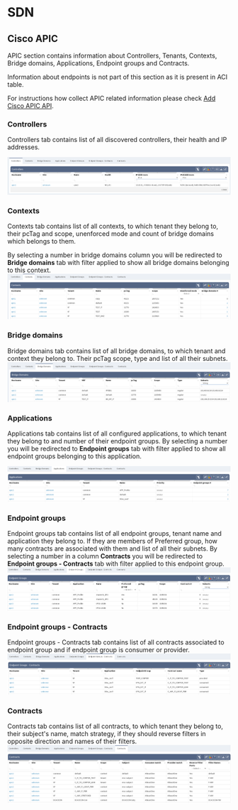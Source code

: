 # SDN

## Cisco APIC

APIC section contains information about Controllers, Tenants, Contexts, Bridge domains, Applications, Endpoint groups and Contracts.

Information about endpoints is not part of this section as it is present in ACI table.

For instructions how collect APIC related information please check [Add Cisco APIC API](../../IP_Fabric_Settings/Discovery_and_Snapshots/Discovery_Settings/Vendors_API/Cisco_APIC.md).

### Controllers

Controllers tab contains list of all discovered controllers, their health and IP addresses.

![Controllers](SDN/cisco/apic/CiscoApicControllers.png)

### Contexts

Contexts tab contains list of all contexts, to which tenant they belong to, their pcTag and scope, unenforced mode and count of bridge domains which belongs to them.

By selecting a number in bridge domains column you will be redirected to **Bridge domains** tab with filter applied to show all bridge domains belonging to this context.
![Contexts](SDN/cisco/apic/CiscoApicContexts.png)

### Bridge domains

Bridge domains tab contains list of all bridge domains, to which tenant and context they belong to. Their pcTag scope, type and list of all their subnets.
![Bridge domains](SDN/cisco/apic/CiscoApicBridgeDomains.png)

### Applications

Applications tab contains list of all configured applications, to which tenant they belong to and number of their endpoint groups. By selecting a number you will be redirected to **Endpoint groups** tab with filter applied to show all endpoint groups belonging to this application.

![Applications](SDN/cisco/apic/CiscoApicApplications.png)

### Endpoint groups

Endpoint groups tab contains list of all endpoint groups, tenant name and application they belong to. If they are members of Preferred group, how many contracts are associated with them and list of all their subnets.
By selecting a number in a column **Contracts** you will be redirected to **Endpoint groups - Contracts** tab with filter applied to this endpoint group.
![Endpoint groups](SDN/cisco/apic/CiscoApicEndpointGroups.png)

### Endpoint groups - Contracts

Endpoint groups - Contracts tab contains list of all contracts associated to endpoint group and if endpoint group is consumer or provider.
![Endpoint groups - Contracts](SDN/cisco/apic/CiscoApicEpgContract.png)

### Contracts

Contracts tab contains list of all contracts, to which tenant they belong to, their subject's name, match strategy, if they should reverse filters in opposite direction and names of their filters.
![Contracts](SDN/cisco/apic/CiscoApicContracts.png)
